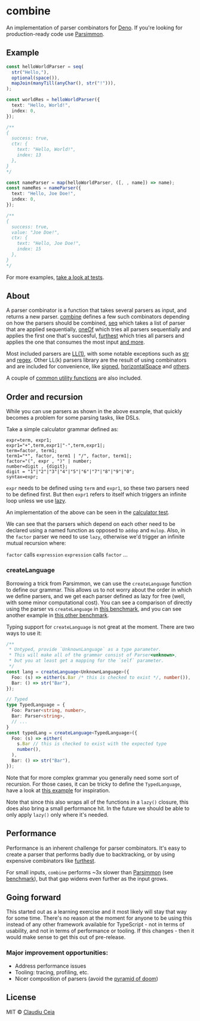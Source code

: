 # combine

An implementation of parser combinators for [Deno](https://deno.land/). If
you're looking for production-ready code use
[Parsimmon](https://github.com/jneen/parsimmon).

## Example

```ts
const helloWorldParser = seq(
  str("Hello,"),
  optional(space()),
  mapJoin(manyTill(anyChar(), str("!"))),
);

const worldRes = helloWorldParser({
  text: "Hello, World!",
  index: 0,
});

/**
{
  success: true,
  ctx: {
    text: "Hello, World!",
    index: 13
  },
}
*/

const nameParser = map(helloWorldParser, ([, , name]) => name);
const nameRes = nameParser({
  text: "Hello, Joe Doe!",
  index: 0,
});

/**
{
  success: true,
  value: "Joe Doe!",
  ctx: {
    text: "Hello, Joe Doe!",
    index: 15
  },
}
*/
```

For more examples,
[take a look at tests](https://github.com/ClaudiuCeia/combine/tree/main/src/tests).

## About

A parser combinator is a function that takes several parsers as input, and
returns a new parser. [combine](https://github.com/ClaudiuCeia/combine/) defines
a few such combinators depending on how the parsers should be combined,
[seq](https://github.com/ClaudiuCeia/combine/blob/main/src/combinators.ts#L42)
which takes a list of parser that are applied sequentially,
[oneOf](https://github.com/ClaudiuCeia/combine/blob/main/src/combinators.ts#L109)
which tries all parsers sequentially and applies the first one that's succesful,
[furthest](https://github.com/ClaudiuCeia/combine/blob/main/src/combinators.ts#L150)
which tries all parsers and applies the one that consumes the most input
[and more](https://github.com/ClaudiuCeia/combine/blob/main/src/combinators.ts).

Most included parsers are [LL(1)](https://en.wikipedia.org/wiki/LL_parser), with
some notable exceptions such as
[str](https://github.com/ClaudiuCeia/combine/blob/main/src/parsers.ts#L8) and
[regex](https://github.com/ClaudiuCeia/combine/blob/main/src/parsers.ts#L274).
Other LL(k) parsers library are the result of using combinators and are included
for convenience, like
[signed](https://github.com/ClaudiuCeia/combine/blob/main/src/parsers.ts#L259),
[horizontalSpace](https://github.com/ClaudiuCeia/combine/blob/main/src/parsers.ts#L189)
and [others](https://github.com/ClaudiuCeia/combine/blob/main/src/parsers.ts).

A couple of
[common utility functions](https://github.com/ClaudiuCeia/combine/blob/main/src/utility.ts)
are also included.

## Order and recursion

While you can use parsers as shown in the above example, that quickly becomes a
problem for some parsing tasks, like DSLs.

Take a simple calculator grammar defined as:

```
expr=term, expr1;
expr1="+",term,expr1|"-",term,expr1|;
term=factor, term1;
term1="*", factor, term1 | "/", factor, term1|;
factor="(", expr , ")" | number;
number=digit , {digit};
digit = "1"|"2"|"3"|"4"|"5"|"6"|"7"|"8"|"9"|"0";
syntax=expr;
```

`expr` needs to be defined using `term` and `expr1`, so these two parsers need
to be defined first. But then `expr1` refers to itself which triggers an
infinite loop unless we use
[lazy](https://github.com/ClaudiuCeia/combine/blob/main/src/utility.ts#L29-L31).

An implementation of the above can be seen in the
[calculator test](https://github.com/ClaudiuCeia/combine/blob/main/tests/calculator.test.ts).

We can see that the parsers which depend on each other need to be declared using
a named function as opposed to `addop` and `mulop`. Also, in the `factor` parser
we need to use `lazy`, otherwise we'd trigger an infinite mutual recursion
where:

`factor` calls `expression` `expression` calls `factor` ...

### createLanguage

Borrowing a trick from Parsimmon, we can use the `createLanguage` function to
define our grammar. This allows us to not worry about the order in which we
define parsers, and we get each parser defined as lazy for free (well, with some
minor computational cost). You can see a comparison of directly using the parser
vs `createLanguage` in
[this benchmark](https://github.com/ClaudiuCeia/combine/blob/main/bench/createLanguage_bench.ts),
and you can see another example in
[this other benchmark](https://github.com/ClaudiuCeia/combine/blob/main/bench/lisp_bench.ts).

Typing support for `createLanguage` is not great at the moment. There are two ways to use it:

```ts
/**
 * Untyped, provide `UnknownLanguage` as a type parameter.
 * This will make all of the grammar consist of Parser<unknown>,
 * but you at least get a mapping for the `self` parameter.
 */
const lang = createLanguage<UnknownLanguage>({
  Foo: (s) => either(s.Bar /* this is checked to exist */, number()),
  Bar: () => str("Bar"),
});

// Typed
type TypedLanguage = {
  Foo: Parser<string, number>,
  Bar: Parser<string>,
  // ...
}
const typedLang = createLanguage<TypedLanguage>({
  Foo: (s) => either(
    s.Bar // this is checked to exist with the expected type 
    number(),
  ),
  Bar: () => str("Bar"),
});
```

Note that for more complex grammar you generally need some sort of recursion. 
For those cases, it can be tricky to define the `TypedLanguage`, have a look at 
[this example](https://github.com/ClaudiuCeia/combine/blob/main/tests/language.test.ts)
for inspiration.

Note that since this also wraps all of the functions in a `lazy()` closure, this does also 
bring a small performance hit. In the future we should be able to only apply `lazy()` only
where it's needed.

## Performance

Performance is an inherent challenge for parser combinators. It's easy to create
a parser that performs badly due to backtracking, or by using expensive
combinators like
[furthest](https://github.com/ClaudiuCeia/combine/blob/main/src/combinators.ts#L150).

For small inputs, `combine` performs ~3x slower than
[Parsimmon](https://github.com/jneen/parsimmon) (see
[benchmark](https://github.com/ClaudiuCeia/combine/blob/main/bench/lisp_bench.ts)),
but that gap widens even further as the input grows.

## Going forward

This started out as a learning exercise and it most likely will stay that way
for some time. There's no reason at the moment for anyone to be using this
instead of any other framework available for TypeScript - not in terms of
usability, and not in terms of performance or tooling. If this changes - then it
would make sense to get this out of pre-release.

### Major improvement opportunities:

- Address performance issues
- Tooling: tracing, profiling, etc.
- Nicer composition of parsers (avoid the
  [pyramid of doom](https://en.wikipedia.org/wiki/Pyramid_of_doom_(programming)))


## License

MIT © [Claudiu Ceia](https://github.com/ClaudiuCeia)